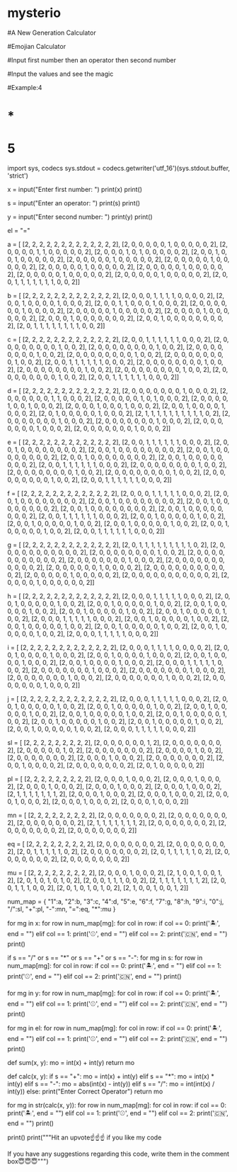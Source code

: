# mysterio

#A New Generation Calculator

#Emojian Calculator

#Input first number then an operator then second number

#Input the values and see the magic

#Example:4
#        *
#        5

import sys, codecs
sys.stdout = codecs.getwriter('utf_16')(sys.stdout.buffer, 'strict')

x = input("Enter first number: ")
print(x)
print()

s = input("Enter an operator: ")
print(s)
print()

y = input("Enter second number: ")
print(y)
print()

el = "="

a = [
    [2, 2, 2, 2, 2, 2, 2, 2, 2, 2, 2, 2, 2],
    [2, 0, 0, 0, 0, 0, 1, 0, 0, 0, 0, 0, 2],
    [2, 0, 0, 0, 0, 1, 1, 0, 0, 0, 0, 0, 2],
    [2, 0, 0, 0, 1, 0, 1, 0, 0, 0, 0, 0, 2],
    [2, 0, 0, 1, 0, 0, 1, 0, 0, 0, 0, 0, 2],
    [2, 0, 0, 0, 0, 0, 1, 0, 0, 0, 0, 0, 2],
    [2, 0, 0, 0, 0, 0, 1, 0, 0, 0, 0, 0, 2],
    [2, 0, 0, 0, 0, 0, 1, 0, 0, 0, 0, 0, 2],
    [2, 0, 0, 0, 0, 0, 1, 0, 0, 0, 0, 0, 2],
    [2, 0, 0, 0, 0, 0, 1, 0, 0, 0, 0, 0, 2],
    [2, 0, 0, 0, 0, 0, 1, 0, 0, 0, 0, 0, 2],
    [2, 0, 0, 1, 1, 1, 1, 1, 1, 1, 0, 0, 2]]

b = [
    [2, 2, 2, 2, 2, 2, 2, 2, 2, 2, 2, 2, 2],
    [2, 0, 0, 0, 1, 1, 1, 1, 0, 0, 0, 0, 2],
    [2, 0, 0, 1, 0, 0, 0, 0, 1, 0, 0, 0, 2],
    [2, 0, 0, 1, 1, 0, 0, 0, 1, 0, 0, 0, 2],
    [2, 0, 0, 0, 0, 0, 0, 1, 0, 0, 0, 0, 2],
    [2, 0, 0, 0, 0, 0, 1, 0, 0, 0, 0, 0, 2],
    [2, 0, 0, 0, 0, 1, 0, 0, 0, 0, 0, 0, 2],
    [2, 0, 0, 0, 1, 0, 0, 0, 0, 0, 0, 0, 2],
    [2, 0, 0, 1, 0, 0, 0, 0, 0, 0, 0, 0, 2],
    [2, 0, 1, 1, 1, 1, 1, 1, 1, 1, 0, 0, 2]]
    
c = [
    [2, 2, 2, 2, 2, 2, 2, 2, 2, 2, 2, 2, 2],
    [2, 0, 0, 1, 1, 1, 1, 1, 1, 0, 0, 0, 2],
    [2, 0, 0, 0, 0, 0, 0, 0, 0, 1, 0, 0, 2],
    [2, 0, 0, 0, 0, 0, 0, 0, 0, 1, 0, 0, 2],
    [2, 0, 0, 0, 0, 0, 0, 0, 0, 1, 0, 0, 2],
    [2, 0, 0, 0, 0, 0, 0, 0, 0, 1, 0, 0, 2],
    [2, 0, 0, 0, 0, 0, 0, 0, 0, 1, 0, 0, 2],
    [2, 0, 0, 1, 1, 1, 1, 1, 1, 0, 0, 0, 2],
    [2, 0, 0, 0, 0, 0, 0, 0, 0, 1, 0, 0, 2],
    [2, 0, 0, 0, 0, 0, 0, 0, 0, 1, 0, 0, 2],
    [2, 0, 0, 0, 0, 0, 0, 0, 0, 1, 0, 0, 2],
    [2, 0, 0, 0, 0, 0, 0, 0, 0, 1, 0, 0, 2],
    [2, 0, 0, 1, 1, 1, 1, 1, 1, 0, 0, 0, 2]]
    
d = [
    [2, 2, 2, 2, 2, 2, 2, 2, 2, 2, 2, 2, 2],
    [2, 0, 0, 0, 0, 0, 0, 0, 1, 0, 0, 0, 2],
    [2, 0, 0, 0, 0, 0, 0, 1, 1, 0, 0, 0, 2],
    [2, 0, 0, 0, 0, 0, 1, 0, 1, 0, 0, 0, 2],
    [2, 0, 0, 0, 0, 1, 0, 0, 1, 0, 0, 0, 2],
    [2, 0, 0, 0, 1, 0, 0, 0, 1, 0, 0, 0, 2],
    [2, 0, 0, 1, 0, 0, 0, 0, 1, 0, 0, 0, 2],
    [2, 0, 1, 0, 0, 0, 0, 0, 1, 0, 0, 0, 2],
    [2, 1, 1, 1, 1, 1, 1, 1, 1, 1, 1, 0, 2],
    [2, 0, 0, 0, 0, 0, 0, 0, 1, 0, 0, 0, 2],
    [2, 0, 0, 0, 0, 0, 0, 0, 1, 0, 0, 0, 2],
    [2, 0, 0, 0, 0, 0, 0, 0, 1, 0, 0, 0, 2],
    [2, 0, 0, 0, 0, 0, 0, 0, 1, 0, 0, 0, 2]]
    
e = [
    [2, 2, 2, 2, 2, 2, 2, 2, 2, 2, 2, 2, 2],
    [2, 0, 0, 1, 1, 1, 1, 1, 1, 0, 0, 0, 2],
    [2, 0, 0, 1, 0, 0, 0, 0, 0, 0, 0, 0, 2],
    [2, 0, 0, 1, 0, 0, 0, 0, 0, 0, 0, 0, 2],
    [2, 0, 0, 1, 0, 0, 0, 0, 0, 0, 0, 0, 2],
    [2, 0, 0, 1, 0, 0, 0, 0, 0, 0, 0, 0, 2],
    [2, 0, 0, 1, 0, 0, 0, 0, 0, 0, 0, 0, 2],
    [2, 0, 0, 1, 1, 1, 1, 1, 1, 0, 0, 0, 2],
    [2, 0, 0, 0, 0, 0, 0, 0, 0, 1, 0, 0, 2],
    [2, 0, 0, 0, 0, 0, 0, 0, 0, 1, 0, 0, 2],
    [2, 0, 0, 0, 0, 0, 0, 0, 0, 1, 0, 0, 2],
    [2, 0, 0, 0, 0, 0, 0, 0, 0, 1, 0, 0, 2],
    [2, 0, 0, 1, 1, 1, 1, 1, 1, 0, 0, 0, 2]]
    
f = [
    [2, 2, 2, 2, 2, 2, 2, 2, 2, 2, 2, 2, 2],
    [2, 0, 0, 0, 1, 1, 1, 1, 1, 0, 0, 0, 2],
    [2, 0, 0, 1, 0, 0, 0, 0, 0, 0, 0, 0, 2],
    [2, 0, 0, 1, 0, 0, 0, 0, 0, 0, 0, 0, 2],
    [2, 0, 0, 1, 0, 0, 0, 0, 0, 0, 0, 0, 2],
    [2, 0, 0, 1, 0, 0, 0, 0, 0, 0, 0, 0, 2],
    [2, 0, 0, 1, 0, 0, 0, 0, 0, 0, 0, 0, 2],
    [2, 0, 0, 1, 1, 1, 1, 1, 1, 0, 0, 0, 2],
    [2, 0, 0, 1, 0, 0, 0, 0, 0, 1, 0, 0, 2],
    [2, 0, 0, 1, 0, 0, 0, 0, 0, 1, 0, 0, 2],
    [2, 0, 0, 1, 0, 0, 0, 0, 0, 1, 0, 0, 2],
    [2, 0, 0, 1, 0, 0, 0, 0, 0, 1, 0, 0, 2],
    [2, 0, 0, 1, 1, 1, 1, 1, 1, 0, 0, 0, 2]]

g = [
    [2, 2, 2, 2, 2, 2, 2, 2, 2, 2, 2, 2, 2],
    [2, 0, 1, 1, 1, 1, 1, 1, 1, 1, 1, 0, 2],
    [2, 0, 0, 0, 0, 0, 0, 0, 0, 0, 0, 0, 2],
    [2, 0, 0, 0, 0, 0, 0, 0, 0, 1, 0, 0, 2],
    [2, 0, 0, 0, 0, 0, 0, 0, 0, 0, 0, 0, 2],
    [2, 0, 0, 0, 0, 0, 0, 0, 1, 0, 0, 0, 2],
    [2, 0, 0, 0, 0, 0, 0, 0, 0, 0, 0, 0, 2],
    [2, 0, 0, 0, 0, 0, 0, 1, 0, 0, 0, 0, 2],
    [2, 0, 0, 0, 0, 0, 0, 0, 0, 0, 0, 0, 2],
    [2, 0, 0, 0, 0, 0, 1, 0, 0, 0, 0, 0, 2],
    [2, 0, 0, 0, 0, 0, 0, 0, 0, 0, 0, 0, 2],
    [2, 0, 0, 0, 0, 1, 0, 0, 0, 0, 0, 0, 2]]
    
h = [
    [2, 2, 2, 2, 2, 2, 2, 2, 2, 2, 2, 2, 2],
    [2, 0, 0, 0, 1, 1, 1, 1, 1, 0, 0, 0, 2],
    [2, 0, 0, 1, 0, 0, 0, 0, 0, 1, 0, 0, 2],
    [2, 0, 0, 1, 0, 0, 0, 0, 0, 1, 0, 0, 2],
    [2, 0, 0, 1, 0, 0, 0, 0, 0, 1, 0, 0, 2],
    [2, 0, 0, 1, 0, 0, 0, 0, 0, 1, 0, 0, 2],
    [2, 0, 0, 1, 0, 0, 0, 0, 0, 1, 0, 0, 2],
    [2, 0, 0, 0, 1, 1, 1, 1, 1, 0, 0, 0, 2],
    [2, 0, 0, 1, 0, 0, 0, 0, 0, 1, 0, 0, 2],
    [2, 0, 0, 1, 0, 0, 0, 0, 0, 1, 0, 0, 2],
    [2, 0, 0, 1, 0, 0, 0, 0, 0, 1, 0, 0, 2],
    [2, 0, 0, 1, 0, 0, 0, 0, 0, 1, 0, 0, 2],
    [2, 0, 0, 0, 1, 1, 1, 1, 1, 0, 0, 0, 2]]
    
i = [
    [2, 2, 2, 2, 2, 2, 2, 2, 2, 2, 2, 2, 2],
    [2, 0, 0, 0, 1, 1, 1, 1, 0, 0, 0, 0, 2],
    [2, 0, 0, 1, 0, 0, 0, 0, 1, 0, 0, 0, 2],
    [2, 0, 0, 1, 0, 0, 0, 0, 1, 0, 0, 0, 2],
    [2, 0, 0, 1, 0, 0, 0, 0, 1, 0, 0, 0, 2],
    [2, 0, 0, 1, 0, 0, 0, 0, 1, 0, 0, 0, 2],
    [2, 0, 0, 0, 1, 1, 1, 1, 1, 0, 0, 0, 2],
    [2, 0, 0, 0, 0, 0, 0, 0, 1, 0, 0, 0, 2],
    [2, 0, 0, 0, 0, 0, 0, 0, 1, 0, 0, 0, 2],
    [2, 0, 0, 0, 0, 0, 0, 0, 1, 0, 0, 0, 2],
    [2, 0, 0, 0, 0, 0, 0, 0, 1, 0, 0, 0, 2],
    [2, 0, 0, 0, 0, 0, 0, 0, 1, 0, 0, 0, 2]]
    
j = [
    [2, 2, 2, 2, 2, 2, 2, 2, 2, 2, 2, 2, 2],
    [2, 0, 0, 0, 1, 1, 1, 1, 1, 0, 0, 0, 2],
    [2, 0, 0, 1, 0, 0, 0, 0, 0, 1, 0, 0, 2],
    [2, 0, 0, 1, 0, 0, 0, 0, 0, 1, 0, 0, 2],
    [2, 0, 0, 1, 0, 0, 0, 0, 0, 1, 0, 0, 2],
    [2, 0, 0, 1, 0, 0, 0, 0, 0, 1, 0, 0, 2],
    [2, 0, 0, 1, 0, 0, 0, 0, 0, 1, 0, 0, 2],
    [2, 0, 0, 1, 0, 0, 0, 0, 0, 1, 0, 0, 2],
    [2, 0, 0, 1, 0, 0, 0, 0, 0, 1, 0, 0, 2],
    [2, 0, 0, 1, 0, 0, 0, 0, 0, 1, 0, 0, 2],
    [2, 0, 0, 0, 1, 1, 1, 1, 1, 0, 0, 0, 2]]
    
sl = [
    [2, 2, 2, 2, 2, 2, 2, 2, 2],
    [2, 0, 0, 0, 0, 0, 0, 1, 2],
    [2, 0, 0, 0, 0, 0, 0, 0, 2],
    [2, 0, 0, 0, 0, 0, 1, 0, 2],
    [2, 0, 0, 0, 0, 0, 0, 0, 2],
    [2, 0, 0, 0, 0, 1, 0, 0, 2],
    [2, 0, 0, 0, 0, 0, 0, 0, 2],
    [2, 0, 0, 0, 1, 0, 0, 0, 2],
    [2, 0, 0, 0, 0, 0, 0, 0, 2],
    [2, 0, 0, 1, 0, 0, 0, 0, 2],
    [2, 0, 0, 0, 0, 0, 0, 0, 2],
    [2, 0, 1, 0, 0, 0, 0, 0, 2]]
    
pl = [
    [2, 2, 2, 2, 2, 2, 2, 2, 2],
    [2, 0, 0, 0, 1, 0, 0, 0, 2],
    [2, 0, 0, 0, 1, 0, 0, 0, 2],
    [2, 0, 0, 0, 1, 0, 0, 0, 2],
    [2, 0, 0, 0, 1, 0, 0, 0, 2],
    [2, 0, 0, 0, 1, 0, 0, 0, 2],
    [2, 1, 1, 1, 1, 1, 1, 1, 2],
    [2, 0, 0, 0, 1, 0, 0, 0, 2],
    [2, 0, 0, 0, 1, 0, 0, 0, 2],
    [2, 0, 0, 0, 1, 0, 0, 0, 2],
    [2, 0, 0, 0, 1, 0, 0, 0, 2],
    [2, 0, 0, 0, 1, 0, 0, 0, 2]]
    
mn = [
    [2, 2, 2, 2, 2, 2, 2, 2, 2],
    [2, 0, 0, 0, 0, 0, 0, 0, 2],
    [2, 0, 0, 0, 0, 0, 0, 0, 2],
    [2, 0, 0, 0, 0, 0, 0, 0, 2],
    [2, 1, 1, 1, 1, 1, 1, 1, 2],
    [2, 0, 0, 0, 0, 0, 0, 0, 2],
    [2, 0, 0, 0, 0, 0, 0, 0, 2],
    [2, 0, 0, 0, 0, 0, 0, 0, 2]]
    
eq = [
    [2, 2, 2, 2, 2, 2, 2, 2, 2],
    [2, 0, 0, 0, 0, 0, 0, 0, 2],
    [2, 0, 0, 0, 0, 0, 0, 0, 2],
    [2, 0, 1, 1, 1, 1, 1, 0, 2],
    [2, 0, 0, 0, 0, 0, 0, 0, 2],
    [2, 0, 1, 1, 1, 1, 1, 0, 2],
    [2, 0, 0, 0, 0, 0, 0, 0, 2],
    [2, 0, 0, 0, 0, 0, 0, 0, 2]]
    
mu = [
    [2, 2, 2, 2, 2, 2, 2, 2, 2],
    [2, 0, 0, 0, 1, 0, 0, 0, 2],
    [2, 1, 0, 0, 1, 0, 0, 1, 2],
    [2, 0, 1, 0, 1, 0, 1, 0, 2],
    [2, 0, 0, 1, 1, 1, 0, 0, 2],
    [2, 1, 1, 1, 1, 1, 1, 1, 2],
    [2, 0, 0, 1, 1, 1, 0, 0, 2],
    [2, 0, 1, 0, 1, 0, 1, 0, 2],
    [2, 1, 0, 0, 1, 0, 0, 1, 2]]

num_map = {
    "1":a,
    "2":b,
    "3":c,
    "4":d,
    "5":e,
    "6":f,
    "7":g,
    "8":h,
    "9":i,
    "0":j,
    "/":sl,
    "+":pl,
    "-":mn,
    "=":eq,
    "*":mu
}

for mg in x:
 for row in num_map[mg]:
  for col in row:
    if col == 0:
      print('🏝', end = "")
    elif col == 1:
      print('⚾', end = "")
    elif col == 2:
      print('🇨🇳', end = "")
  print()

if s == "/" or s == "*" or s == "+" or s == "-":
 for mg in s:
  for row in num_map[mg]:
   for col in row:
    if col == 0:
      print('🏝', end = "")
    elif col == 1:
      print('⚾', end = "")
    elif col == 2:
      print('🇨🇳', end = "")
   print()
  
for mg in y:
 for row in num_map[mg]:
  for col in row:
    if col == 0:
      print('🏝', end = "")
    elif col == 1:
      print('⚾', end = "")
    elif col == 2:
      print('🇨🇳', end = "")
  print()

for mg in el:
 for row in num_map[mg]:
  for col in row:
    if col == 0:
      print('🏝', end = "")
    elif col == 1:
      print('⚾', end = "")
    elif col == 2:
      print('🇨🇳', end = "")
  print()
  
def sum(x, y):
  mo = int(x) + int(y)
  return mo

def calc(x, y):
  if s == "+":
     mo = int(x) + int(y)
  elif s == "*":
     mo = int(x) * int(y)
  elif s == "-":
     mo = abs(int(x) - int(y))
  elif s == "/":
     mo = int(int(x) / int(y))
  else:
     print("Enter Correct Operator")
  return mo
    
for mg in str(calc(x, y)):
 for row in num_map[mg]:
  for col in row:
    if col == 0:
      print('🏝', end = "")
    elif col == 1:
      print('⚾', end = "")
    elif col == 2:
      print('🇨🇳', end = "")
  print()

print()
print("""Hit an upvote☝☝☝ if you like my code

If you have any suggestions regarding this code, write them in the comment box😇😇😇""")
